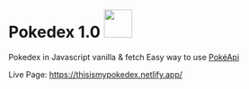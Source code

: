 # Pokedex 1.0 <a href="https://pokeapi.co/api/v2/pokemon/charmander"><img src='https://veekun.com/dex/media/pokemon/global-link/4.png' height=50px/></a>
Pokedex in Javascript vanilla & fetch
Easy way to use [PokéApi](http://pokeapi.co/) 

Live Page: https://thisismypokedex.netlify.app/




